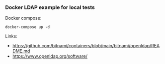 ### Docker LDAP example for local tests

Docker compose:
```
docker-compose up -d
```

Links: 
- https://github.com/bitnami/containers/blob/main/bitnami/openldap/README.md
- https://www.openldap.org/software/
